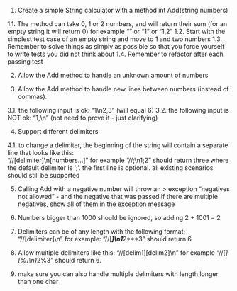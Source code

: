 1. Create a simple String calculator with a method int Add(string numbers)
  
  1.1. The method can take 0, 1 or 2 numbers, and will return their sum (for an empty string it will return 0) for example “”        or “1” or “1,2”
  1.2. Start with the simplest test case of an empty string and move to 1 and two numbers
  1.3. Remember to solve things as simply as possible so that you force yourself to write tests you did not think about
  1.4. Remember to refactor after each passing test

2. Allow the Add method to handle an unknown amount of numbers

3. Allow the Add method to handle new lines between numbers (instead of commas).
  
  3.1. the following input is ok: “1\n2,3” (will equal 6)
  3.2. the following input is NOT ok: “1,\n” (not need to prove it - just clarifying)

4. Support different delimiters
  
  4.1. to change a delimiter, the beginning of the string will contain a separate line that looks like this:              
       “//[delimiter]\n[numbers…]” for example “//;\n1;2” should return three where the default delimiter is ‘;’.
       the first line is optional. all existing scenarios should still be supported

5. Calling Add with a negative number will throw an > exception “negatives not allowed” - and the negative that was passed.if    there are multiple negatives, show all of them in the exception message

6. Numbers bigger than 1000 should be ignored, so adding 2 + 1001 = 2

7. Delimiters can be of any length with the following format: “//[delimiter]\n” for example: “//[***]\n1***2***3” should return 6

8. Allow multiple delimiters like this: “//[delim1][delim2]\n” for example “//[*][%]\n1*2%3” should return 6.

9. make sure you can also handle multiple delimiters with length longer than one char
